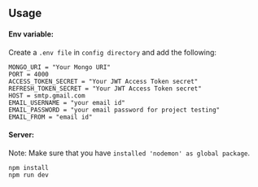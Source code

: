 
## Usage

#### Env variable:

Create a `.env file` in `config directory` and add the following:

```
MONGO_URI = "Your Mongo URI"
PORT = 4000
ACCESS_TOKEN_SECRET = "Your JWT Access Token secret"
REFRESH_TOKEN_SECRET = "Your JWT Access Token secret"
HOST = smtp.gmail.com
EMAIL_USERNAME = "your email id"
EMAIL_PASSWORD = "your email password for project testing"
EMAIL_FROM = "email id"

```

#### Server:

Note: Make sure that you have `installed 'nodemon' as global package`.

```
npm install
npm run dev
```
